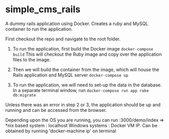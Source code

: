 # simple_cms_rails
A dummy rails application using Docker.
Creates a ruby and MySQL container to run the application.

First checkout the repo and navigate to the root folder.

1. To run the application, first build the Docker image
``` docker-compose build ```
This will checkout the Ruby image and copy over the application files to the image.

2. Then we will build the container from the image, which will house the Rails application and MySQL server
``` docker-compose up ```

3. To run the application, we will need to set-up the data in the database.
In a separate terminal window, run
``` docker-compose run app rake db:migrate ```

Unless there was an error in step 2 or 3, the application should be up and running and can be accessed from the browser.

Depending upon the OS you are running, you can run <host>:3000/demo/index
<host> => 
*nix based system : localhost
Windows systems : Docker VM IP. Can be obtained by running 'docker-machine ip' on terminal

